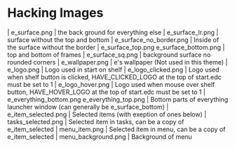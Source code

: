 Hacking Images
==============
| e_surface.png | the back ground for everything else
| e_surface_lr.png | surface without the top and bottom
| e_surface_no_border.png | Inside of the surface without the border
| e_surface_top.png e_surface_bottom.png | top and bottom of frames
| e_surface_sq.png | background surface no rounded corners
| e_wallpaper.png | e's wallpaper (Not used in this theme)
| e_logo.png | Logo used in start on shelf
| e_logo_clicked.png | Logo used when shelf button is clicked, HAVE_CLICKED_LOGO at the top of start.edc must be set to 1
| e_logo_hover.png | Logo used when mouse over shelf button, HAVE_HOVER_LOGO at the top of start.edc must be set to 1
| e_everything_bottom.png e_everything_top.png | Bottom parts of everything launcher window (can generally be e_surface_bottom)
| e_item_selected.png | Selected items (with exeption of ones below)
| tasks_selected.png | Selected item in tasks, can be a copy of e_item_selected
| menu_item.png | Selected item in menu, can be a copy of e_item_selected
| menu_background.png | Background of menu
